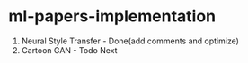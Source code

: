 # ml-papers-implementation

1. Neural Style Transfer - Done(add comments and optimize)
2. Cartoon GAN - Todo Next

